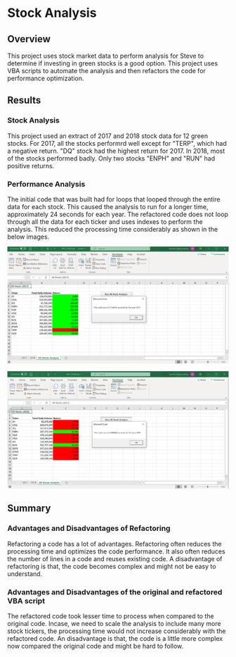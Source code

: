 # Stock Analysis

## Overview
This project uses stock market data to perform analysis for Steve to determine if investing in green stocks is a good option. This project uses VBA scripts to automate the analysis and then refactors the code for performance optimization.

## Results
### Stock Analysis
This project used an extract of 2017 and 2018 stock data for 12 green stocks. For 2017, all the stocks performrd well except for "TERP", which had a negative return. "DQ" stock had the highest return for 2017. In 2018, most of the stocks performed badly. Only two stocks "ENPH" and "RUN" had positive returns.

### Performance Analysis
The initial code that was built had for loops that looped through the entire data for each stock. This caused the analysis to run for a longer time, approximately 24 seconds for each year. The refactored code does not loop through all the data for each ticker and uses indexes to perform the analysis. This reduced the processing time considerably as shown in the below images.

![2017 Refactored](https://github.com/ssathyanath/stock-analysis/blob/master/Resources/VBA_Challenge_2017.PNG)

![2018 Refactored](https://github.com/ssathyanath/stock-analysis/blob/master/Resources/VBA_Challenge_2018.png)


## Summary
### Advantages and Disadvantages of Refactoring
Refactoring a code has a lot of advantages. Refactoring often reduces the processing time and optimizes the code performance. It also often reduces the number of lines in a code and reuses existing code. A disadvantage of refactoring is that, the code becomes complex and might not be easy to understand.

### Advantages and Disadvantages of the original and refactored VBA script
The refactored code took lesser time to process when compared to the original code. Incase, we need to scale the analysis to include many more stock tickers, the processing time would not increase considerably with the refactored code. An disadvantage is that, the code is a little more complex now compared the original code and might be hard to follow.

